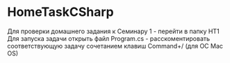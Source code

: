 # HomeTaskCSharp
Для проверки домашнего задания к Семинару 1  - перейти в папку HT1
Для запуска задачи открыть файл Program.cs - расскоментировать соответствующую задачу сочетанием клавиш Command+/ (для ОС Mac OS)